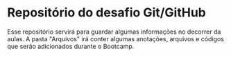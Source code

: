 # Repositório do desafio Git/GitHub

Esse repositório servirá para guardar algumas informações no decorrer da aulas.
A pasta "Arquivos" irá conter algumas anotações, arquivos e códigos que serão adicionados durante o Bootcamp.
